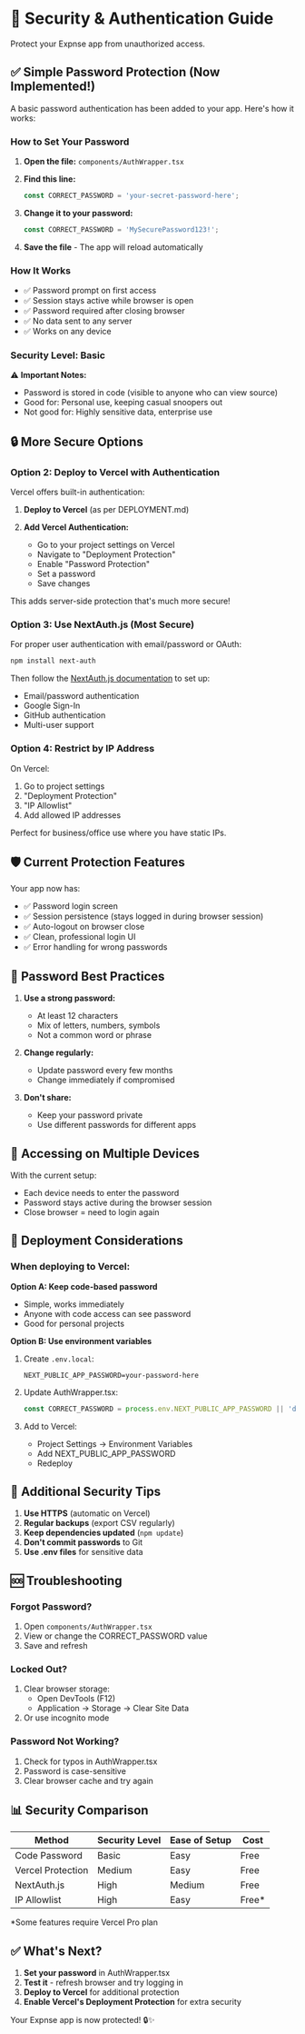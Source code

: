 # 🔐 Security & Authentication Guide

Protect your Expnse app from unauthorized access.

## ✅ Simple Password Protection (Now Implemented!)

A basic password authentication has been added to your app. Here's how it works:

### How to Set Your Password

1. **Open the file:** `components/AuthWrapper.tsx`

2. **Find this line:**
   ```typescript
   const CORRECT_PASSWORD = 'your-secret-password-here';
   ```

3. **Change it to your password:**
   ```typescript
   const CORRECT_PASSWORD = 'MySecurePassword123!';
   ```

4. **Save the file** - The app will reload automatically

### How It Works

- ✅ Password prompt on first access
- ✅ Session stays active while browser is open
- ✅ Password required after closing browser
- ✅ No data sent to any server
- ✅ Works on any device

### Security Level: Basic

⚠️ **Important Notes:**
- Password is stored in code (visible to anyone who can view source)
- Good for: Personal use, keeping casual snoopers out
- Not good for: Highly sensitive data, enterprise use

## 🔒 More Secure Options

### Option 2: Deploy to Vercel with Authentication

Vercel offers built-in authentication:

1. **Deploy to Vercel** (as per DEPLOYMENT.md)

2. **Add Vercel Authentication:**
   - Go to your project settings on Vercel
   - Navigate to "Deployment Protection"
   - Enable "Password Protection"
   - Set a password
   - Save changes

This adds server-side protection that's much more secure!

### Option 3: Use NextAuth.js (Most Secure)

For proper user authentication with email/password or OAuth:

```bash
npm install next-auth
```

Then follow the [NextAuth.js documentation](https://next-auth.js.org/) to set up:
- Email/password authentication
- Google Sign-In
- GitHub authentication
- Multi-user support

### Option 4: Restrict by IP Address

On Vercel:
1. Go to project settings
2. "Deployment Protection"
3. "IP Allowlist"
4. Add allowed IP addresses

Perfect for business/office use where you have static IPs.

## 🛡️ Current Protection Features

Your app now has:
- ✅ Password login screen
- ✅ Session persistence (stays logged in during browser session)
- ✅ Auto-logout on browser close
- ✅ Clean, professional login UI
- ✅ Error handling for wrong passwords

## 🔑 Password Best Practices

1. **Use a strong password:**
   - At least 12 characters
   - Mix of letters, numbers, symbols
   - Not a common word or phrase

2. **Change regularly:**
   - Update password every few months
   - Change immediately if compromised

3. **Don't share:**
   - Keep your password private
   - Use different passwords for different apps

## 📱 Accessing on Multiple Devices

With the current setup:
- Each device needs to enter the password
- Password stays active during the browser session
- Close browser = need to login again

## 🚀 Deployment Considerations

### When deploying to Vercel:

**Option A: Keep code-based password**
- Simple, works immediately
- Anyone with code access can see password
- Good for personal projects

**Option B: Use environment variables**
1. Create `.env.local`:
   ```
   NEXT_PUBLIC_APP_PASSWORD=your-password-here
   ```

2. Update AuthWrapper.tsx:
   ```typescript
   const CORRECT_PASSWORD = process.env.NEXT_PUBLIC_APP_PASSWORD || 'default';
   ```

3. Add to Vercel:
   - Project Settings → Environment Variables
   - Add NEXT_PUBLIC_APP_PASSWORD
   - Redeploy

## 🔐 Additional Security Tips

1. **Use HTTPS** (automatic on Vercel)
2. **Regular backups** (export CSV regularly)
3. **Keep dependencies updated** (`npm update`)
4. **Don't commit passwords** to Git
5. **Use .env files** for sensitive data

## 🆘 Troubleshooting

### Forgot Password?
1. Open `components/AuthWrapper.tsx`
2. View or change the CORRECT_PASSWORD value
3. Save and refresh

### Locked Out?
1. Clear browser storage:
   - Open DevTools (F12)
   - Application → Storage → Clear Site Data
2. Or use incognito mode

### Password Not Working?
1. Check for typos in AuthWrapper.tsx
2. Password is case-sensitive
3. Clear browser cache and try again

## 📊 Security Comparison

| Method | Security Level | Ease of Setup | Cost |
|--------|---------------|---------------|------|
| Code Password | Basic | Easy | Free |
| Vercel Protection | Medium | Easy | Free |
| NextAuth.js | High | Medium | Free |
| IP Allowlist | High | Easy | Free* |

*Some features require Vercel Pro plan

## ✅ What's Next?

1. **Set your password** in AuthWrapper.tsx
2. **Test it** - refresh browser and try logging in
3. **Deploy to Vercel** for additional protection
4. **Enable Vercel's Deployment Protection** for extra security

Your Expnse app is now protected! 🔒✨
